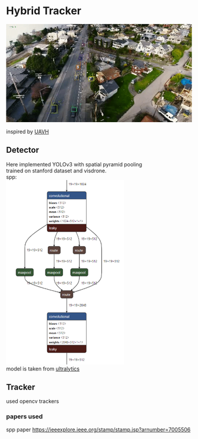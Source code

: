 # Hybrid Tracker

![](./demo.gif)

inspired by [UAVH](https://openaccess.thecvf.com/content_CVPRW_2019/html/UAVision/Saribas_A_Hybrid_Method_for_Tracking_of_Objects_by_UAVs_CVPRW_2019_paper.html)
## Detector

Here implemented YOLOv3 with spatial pyramid pooling  
trained on stanford dataset and visdrone.  
spp:  
<img src="./spp.PNG" height="500" width="320"/>  
model is taken from [ultralytics](https://github.com/ultralytics/yolov3)

## Tracker
used opencv trackers


### papers used
spp paper https://ieeexplore.ieee.org/stamp/stamp.jsp?arnumber=7005506
